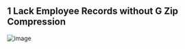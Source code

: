 ## 1 Lack Employee Records without G Zip Compression

![image](https://github.com/user-attachments/assets/f0680bc7-f91a-48cd-bd52-d0a1765ea037)
